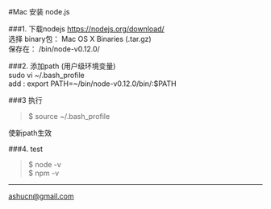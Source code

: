 #Mac 安装 node.js
   
###1. 下载nodejs 
https://nodejs.org/download/  
选择 binary包： Mac OS X Binaries (.tar.gz)  
保存在： /bin/node-v0.12.0/  

###2. 添加path (用户级环境变量)    
sudo vi ~/.bash_profile  
add : export PATH=~/bin/node-v0.12.0/bin/:$PATH  

###3 执行  
>$ source ~/.bash_profile    

使新path生效    

###4. test  
>$ node -v  
>$ npm -v    


---
ashucn@gmail.com